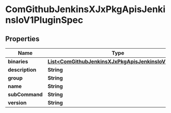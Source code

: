 
# ComGithubJenkinsXJxPkgApisJenkinsIoV1PluginSpec

## Properties
Name | Type | Description | Notes
------------ | ------------- | ------------- | -------------
**binaries** | [**List&lt;ComGithubJenkinsXJxPkgApisJenkinsIoV1Binary&gt;**](ComGithubJenkinsXJxPkgApisJenkinsIoV1Binary.md) |  |  [optional]
**description** | **String** |  |  [optional]
**group** | **String** |  |  [optional]
**name** | **String** |  |  [optional]
**subCommand** | **String** |  |  [optional]
**version** | **String** |  |  [optional]



